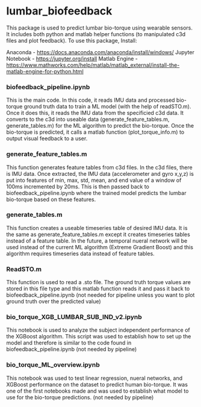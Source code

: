 # lumbar_biofeedback

This package is used to predict lumbar bio-torque using wearable sensors. It includes both python and matlab helper functions (to manipulated c3d files and plot feedback). To use this package, Install:

Anaconda - https://docs.anaconda.com/anaconda/install/windows/
Jupyter Notebook - https://jupyter.org/install
Matlab Engine - https://www.mathworks.com/help/matlab/matlab_external/install-the-matlab-engine-for-python.html



### biofeedback_pipeline.ipynb 
This is the main code. In this code, it reads IMU data and processed bio-torque ground truth data to train a ML model (with the help of readSTO.m). Once it does this, it reads the IMU data from the specificied c3d data. It converts to the c3d into useable data (generate_feature_tables.m, generate_tables.m) for the ML algorithm to predict the bio-torque. Once the bio-torque is predicted, it calls a matlab function (plot_torque_info.m) to output visual feedback to a user.

### generate_feature_tables.m
This function generates feature tables from c3d files. In the c3d files, there is IMU data. Once extracted, the IMU data (accelerometer and gyro x,y,z) is put into features of min, max, std, mean, and end value of a window of 100ms incremented by 20ms. This is then passed back to biofeedback_pipeline.ipynb where the trained model predicts the lumbar bio-torque based on these features.

### generate_tables.m
This function creates a useable timeseries table of desired IMU data. It is the same as generate_feature_tables.m except it creates timeseries tables instead of a feature table. In the future, a temporal nueral network will be used instead of the current ML algorithm (Extreme Gradient Boost) and this algorithm requires timeseries data instead of feature tables. 

### ReadSTO.m
This function is used to read a .sto file. The ground truth torque values are stored in this file type and this matlab function reads it and pass it back to biofeedback_pipeline.ipynb (not needed for pipeline unless you want to plot ground truth over the predicted value)

### bio_torque_XGB_LUMBAR_SUB_IND_v2.ipynb

This notebook is used to analyze the subject independent performance of the XGBoost algorithm. This script was used to establish how to set up the model and therefore is similar to the code found in biofeedback_pipeline.ipynb (not needed by pipeline)

### bio_torque_ML_overview.ipynb

This notebook was used to test linear regression, nueral networks, and XGBoost performance on the dataset to predict human bio-torque. It was one of the first notebooks made and was used to establish what model to use for the bio-torque predictions. (not needed by pipeline)
